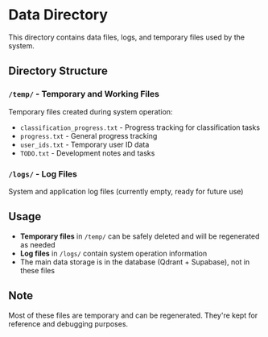 # Data Directory

This directory contains data files, logs, and temporary files used by the system.

## Directory Structure

### `/temp/` - Temporary and Working Files
Temporary files created during system operation:
- `classification_progress.txt` - Progress tracking for classification tasks
- `progress.txt` - General progress tracking
- `user_ids.txt` - Temporary user ID data
- `TODO.txt` - Development notes and tasks

### `/logs/` - Log Files
System and application log files (currently empty, ready for future use)

## Usage

- **Temporary files** in `/temp/` can be safely deleted and will be regenerated as needed
- **Log files** in `/logs/` contain system operation information
- The main data storage is in the database (Qdrant + Supabase), not in these files

## Note

Most of these files are temporary and can be regenerated. They're kept for reference and debugging purposes. 